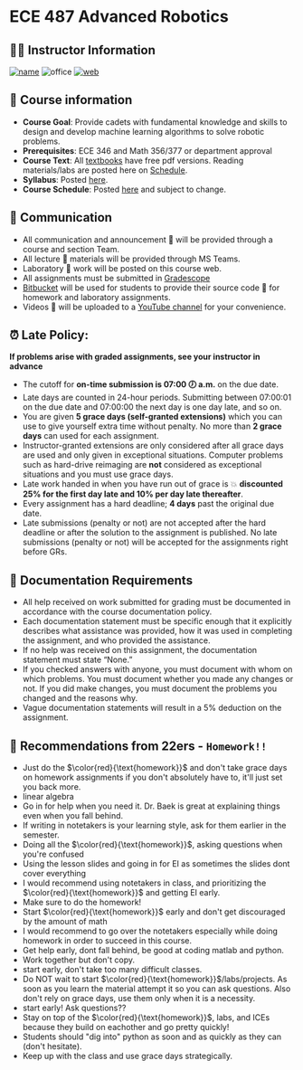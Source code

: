 # ECE 487 Advanced Robotics

## 👨‍🏫 Instructor Information
[![name](https://img.shields.io/badge/Instructor-Dr.%20Stan%20Baek-blue)](https://stanbaek.github.io)
![office](https://img.shields.io/badge/Office-Fairchild%202E38-red)
[![web](https://img.shields.io/badge/Web-stanbaek.github.io-orange)](https://stanbaek.github.io)

## 📝 Course information
- **Course Goal**: Provide cadets with fundamental knowledge and skills to design and develop machine learning algorithms to solve robotic problems.
- **Prerequisites**: ECE 346 and Math 356/377 or department approval
- **Course Text**:  All [textbooks](syllabus:Textbooks) have free pdf versions. Reading materials/labs are posted here on [Schedule](schedule.md).
- **Syllabus**: Posted [here](syllabus.md).
- **Course Schedule**: Posted [here](schedule.md) and subject to change.

## 📡 Communication
- All communication and announcement 📣 will be provided through a course and section Team.
- All lecture 📓 materials will be provided through MS Teams.
- Laboratory 🔬 work will be posted on this course web.
- All assignments must be submitted in [Gradescope](https://www.gradecope.com)
- [Bitbucket](https://www.bitbucket.com) will be used for students to provide their source code 📄 for homework and laboratory assignments.
- Videos 🎥 will be uploaded to a [YouTube channel](https://www.youtube.com/watch?v=RcfQyc3R-tA&list=PLdXU2qMgwlRtIJIXX8bZWp8W-YwxSDODq&ab_channel=StanBaek) for your convenience.


## ⏰ Late Policy:  
**If problems arise with graded assignments, see your instructor in advance**

- The cutoff for **on-time submission is 07:00 🕖 a.m.** on the due date. 
- Late days are counted in 24-hour periods. Submitting between 07:00:01 on the due date and 07:00:00 the next day is one day late, and so on.
- You are given **5 grace days (self-granted extensions)** which you can use to give yourself extra time without penalty. No more than **2 grace days** can used for each assignment.
- Instructor-granted extensions are only considered after all grace days are used and only given in exceptional situations. Computer problems such as hard-drive reimaging are **not** considered as exceptional situations and you must use grace days.
- Late work handed in when you have run out of grace is 💥 **discounted 25% for the first day late and 10% per day late thereafter**.
- Every assignment has a hard deadline; **4 days** past the original due date. 
- Late submissions (penalty or not) are not accepted after the hard deadline or after the solution to the assignment is published. No late submissions (penalty or not) will be accepted for the assignments right before GRs.

## 📄 Documentation Requirements

- All help received on work submitted for grading must be documented in accordance with the course documentation policy. 
- Each documentation statement must be specific enough that it explicitly describes what assistance was provided, how it was used in completing the assignment, and who provided the assistance.
- If no help was received on this assignment, the documentation statement must state “None.”
- If you checked answers with anyone, you must document with whom on which problems. You must document whether you made any changes or not.  If you did make changes, you must document the problems you changed and the reasons why.
- Vague documentation statements will result in a 5% deduction on the assignment.

## 🔑 Recommendations from 22ers - `Homework!!`

- Just do the $\color{red}{\text{homework}}$ and don't take grace days on homework assignments if you don't absolutely have to, it'll just set you back more.
- linear algebra
- Go in for help when you need it. Dr. Baek is great at explaining things even when you fall behind.
- If writing in notetakers is your learning style, ask for them earlier in the semester.
- Doing all the $\color{red}{\text{homework}}$, asking questions when you're confused
- Using the lesson slides and going in for EI as sometimes the slides dont cover everything
- I would recommend using notetakers in class, and prioritizing the $\color{red}{\text{homework}}$ and getting EI early.
- Make sure to do the homework!
- Start $\color{red}{\text{homework}}$ early and don't get discouraged by the amount of math
- I would recommend to go over the notetakers especially while doing homework in order to succeed in this course.
- Get help early, dont fall behind, be good at coding matlab and python.
- Work together but don't copy.
- start early, don't take too many difficult classes.
- Do NOT wait to start $\color{red}{\text{homework}}$/labs/projects. As soon as you learn the material attempt it so you can ask questions. Also don't rely on grace days, use them only when it is a necessity.
- start early! Ask questions??
- Stay on top of the $\color{red}{\text{homework}}$, labs, and ICEs because they build on eachother and go pretty quickly!
- Students should "dig into" python as soon and as quickly as they can (don't hesitate).
- Keep up with the class and use grace days strategically.


```{tableofcontents}
```
